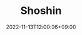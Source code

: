 ---
title: Shoshin
date: 2022-11-13T12:00:06+09:00
description: Embracing the beginners mind!
draft: true
hideToc: false
enableToc: false
enableTocContent: false
authorEmoji: 🤖
categories:
- personal

image: images/feature1/globe.png
---